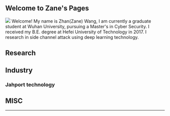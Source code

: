 ## Welcome to Zane's Pages
![](https://wz472766136.github.io/images/zane.jpg)
Welcome! My name is Zhan(Zane) Wang, I am currently a graduate student at Wuhan University, pursuing a Master's in Cyber Security. I received my B.E. degree at Hefei University of Technology in 2017. I research in side channel attack using deep learning technology.

## Research
## Industry
### Jahport technology
## MISC
---